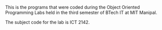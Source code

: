 This is the programs that were coded during the Object Oriented Programming Labs held in the third semester of BTech IT at MIT Manipal. 

The subject code for the lab is ICT 2142.